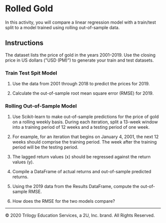 # Rolled Gold

In this activity, you will compare a linear regression model with a train/test split to a model trained using rolling out-of-sample data.

## Instructions

The dataset lists the price of gold in the years 2001–2019. Use the closing price in US dollars ("USD (PM)") to generate your train and test datasets.

### Train Test Spit Model

1. Use the data from 2001 through 2018 to predict the prices for 2019.

2. Calculate the out-of-sample root mean square error (RMSE) for 2019.

### Rolling Out-of-Sample Model

1. Use Scikit-learn to make out-of-sample predictions for the price of gold on a rolling weekly basis. During each iteration, split a 13-week window into a training period of 12 weeks and a testing period of one week.

2. For example, for an iteration that begins on January 4, 2001, the next 12 weeks should comprise the training period. The week after the training period will be the testing period.

3. The lagged return values (x) should be regressed against the return values (y).

4. Compile a DataFrame of actual returns and out-of-sample predicted returns.

5. Using the 2019 data from the Results DataFrame, compute the out-of-sample RMSE.

6. How does the RMSE for the two models compare?

---

© 2020 Trilogy Education Services, a 2U, Inc. brand. All Rights Reserved.
